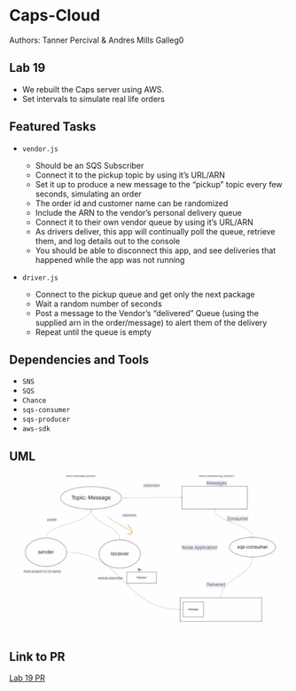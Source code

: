 # Caps-Cloud

Authors:  Tanner Percival & Andres Mills Galleg0

## Lab 19

- We rebuilt the Caps server using AWS.
- Set intervals to simulate real life orders

## Featured Tasks

- `vendor.js` 
  - Should be an SQS Subscriber
  - Connect it to the pickup topic by using it’s URL/ARN
  - Set it up to produce a new message to the “pickup” topic every few seconds, simulating an order
  - The order id and customer name can be randomized
  - Include the ARN to the vendor’s personal delivery queue
  - Connect it to their own vendor queue by using it’s URL/ARN
  - As drivers deliver, this app will continually poll the queue, retrieve them, and log details out to the console
  - You should be able to disconnect this app, and see deliveries that happened while the app was not running

- `driver.js`
  - Connect to the pickup queue and get only the next package
  - Wait a random number of seconds
  - Post a message to the Vendor’s “delivered” Queue (using the supplied arn in the order/message) to alert them of the delivery
  - Repeat until the queue is empty

## Dependencies and Tools

- `SNS`
- `SQS`
- `Chance`
- `sqs-consumer`
- `sqs-producer`
- `aws-sdk`

## UML

![Class 19 UML](./class-19-UML.png)

## Link to PR

[Lab 19 PR](https://github.com/AndresMillsGallego/caps-cloud/pull/2)